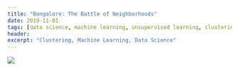 ```yaml
---
title: "Bangalore: The Battle of Neighborhoods"
date: 2019-11-01
tags: [data science, machine learning, unsupervised learning, clustering] 
header:
excerpt: "Clustering, Machine Learning, Data Science"
---
```


<img src="{{ site.url }}{{ site.baseurl }}/_resources/cnbr/Bangalore_Neighborhoods_Mapping_2.JPG">
